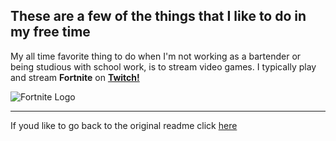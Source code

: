 ## These are a few of the things that I like to do in my free time

My all time favorite thing to do when I'm not working as a bartender or being studious with school work, is to stream video games. I typically play and stream **Fortnite** on **[Twitch!](https://www.twitch.tv/aVisoko)**

![Fortnite Logo](https://www.picclickimg.com/d/l400/pict/183093036775_/Fortnite-Logo-Vinyl-Stickers-Pick-Colour.jpg)
___















If youd like to go back to the original readme click [here](https://github.com/aVisoko/MarkdownChallenge/blob/master/README.md)
